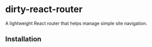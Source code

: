 # dirty-react-router

A lightweight React router that helps manage simple site navigation.

## Installation





